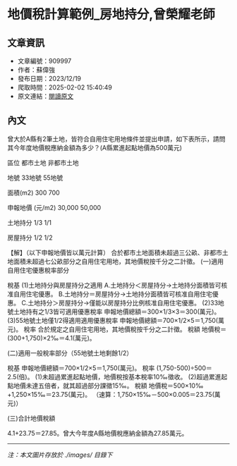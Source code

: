 # 地價稅計算範例_房地持分,曾榮耀老師

## 文章資訊
- 文章編號：909997
- 作者：蘇偉強
- 發布日期：2023/12/19
- 爬取時間：2025-02-02 15:40:49
- 原文連結：[閱讀原文](https://real-estate.get.com.tw/Columns/detail.aspx?no=909997)

## 內文
曾大於A縣有2筆土地，皆符合自用住宅用地條件並提出申請，如下表所示，請問其今年度地價稅應納金額為多少？(A縣累進起點地價為500萬元)



區位
都市土地
非都市土地


地號
33地號
55地號


面積(m2)
300
700


申報地價 (元/m2)
30,000
50,000


土地持分 
1/3
1/1


房屋持分 
1/2
1/2



【解】（以下申報地價皆以萬元計算）
合於都市土地面積未超過三公畝、非都市土地面積未超過七公畝部分之自用住宅用地，其地價稅按千分之二計徵。
 (一)適用自用住宅優惠稅率部分 

稅基 (1)土地持分與房屋持分之適用 A.土地持分＜房屋持分→土地持分面積皆可核准自用住宅優惠。 B.土地持分＝房屋持分→土地持分面積皆可核准自用住宅優惠。 C.土地持分＞房屋持分→僅能以房屋持分比例核准自用住宅優惠。 (2)33地號土地持有之1/3皆可適用優惠稅率 申報地價總額＝300×1/3×3＝300(萬元)。 (3)55地號土地僅1/2得適用適用優惠稅率 申報地價總額＝700×1/2×5＝1,750(萬元)。
稅率 合於規定之自用住宅用地，其地價稅按千分之二計徵。
稅額 地價稅＝(300+1,750)×2‰＝4.1(萬元)。

 (二)適用一般稅率部分（55地號土地剩餘1/2）

稅基 申報地價總額＝700×1/2×5＝1,750(萬元)。
稅率 (1,750-500)÷500＝2.5(倍)。 (1)未超過累進起點地價，地價稅按基本稅率10‰徵收。 (2)超過累進起點地價未達五倍者，就其超過部分課徵15‰。
稅額 地價稅＝500×10‰+1,250×15‰＝23.75(萬元)。 （速算：1,750×15‰－500×0.005＝23.75(萬元)）

 (三)合計地價稅額

4.1+23.75＝27.85。曾大今年度A縣地價稅應納金額為27.85萬元。

---
*注：本文圖片存放於 ./images/ 目錄下*
